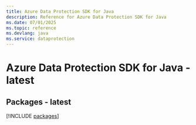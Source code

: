 ```yaml
---
title: Azure Data Protection SDK for Java
description: Reference for Azure Data Protection SDK for Java
ms.date: 07/01/2025
ms.topic: reference
ms.devlang: java
ms.service: dataprotection
---
```

# Azure Data Protection SDK for Java - latest
## Packages - latest
[!INCLUDE [packages](data-protection-index.md)]